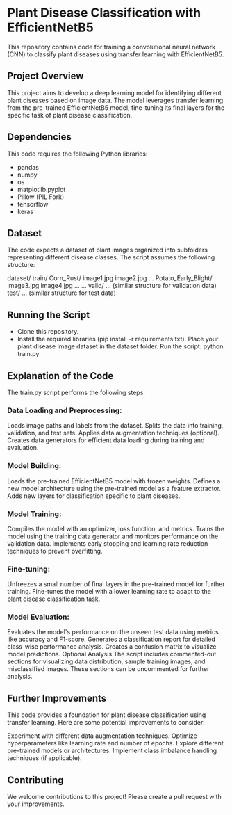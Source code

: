 # Plant Disease Classification with EfficientNetB5
This repository contains code for training a convolutional neural network (CNN) to classify plant diseases using transfer learning with EfficientNetB5.

## Project Overview
This project aims to develop a deep learning model for identifying different plant diseases based on image data. The model leverages transfer learning from the pre-trained EfficientNetB5 model, fine-tuning its final layers for the specific task of plant disease classification.

## Dependencies
This code requires the following Python libraries:

* pandas
* numpy
* os
* matplotlib.pyplot
* Pillow (PIL Fork)
* tensorflow
* keras

## Dataset
The code expects a dataset of plant images organized into subfolders representing different disease classes. The script assumes the following structure:

dataset/
  train/
    Corn_Rust/
      image1.jpg
      image2.jpg
      ...
    Potato_Early_Blight/
      image3.jpg
      image4.jpg
      ...
    ...
  valid/
    ... (similar structure for validation data)
  test/
    ... (similar structure for test data)
    
## Running the Script
* Clone this repository.
* Install the required libraries (pip install -r requirements.txt).
Place your plant disease image dataset in the dataset folder.
Run the script: python train.py

## Explanation of the Code
The train.py script performs the following steps:

### Data Loading and Preprocessing:
Loads image paths and labels from the dataset.
Splits the data into training, validation, and test sets.
Applies data augmentation techniques (optional).
Creates data generators for efficient data loading during training and evaluation.
### Model Building:
Loads the pre-trained EfficientNetB5 model with frozen weights.
Defines a new model architecture using the pre-trained model as a feature extractor.
Adds new layers for classification specific to plant diseases.
### Model Training:
Compiles the model with an optimizer, loss function, and metrics.
Trains the model using the training data generator and monitors performance on the validation data.
Implements early stopping and learning rate reduction techniques to prevent overfitting.
### Fine-tuning:
Unfreezes a small number of final layers in the pre-trained model for further training.
Fine-tunes the model with a lower learning rate to adapt to the plant disease classification task.
### Model Evaluation:
Evaluates the model's performance on the unseen test data using metrics like accuracy and F1-score.
Generates a classification report for detailed class-wise performance analysis.
Creates a confusion matrix to visualize model predictions.
Optional Analysis
The script includes commented-out sections for visualizing data distribution, sample training images, and misclassified images. These sections can be uncommented for further analysis.

## Further Improvements
This code provides a foundation for plant disease classification using transfer learning.  Here are some potential improvements to consider:

Experiment with different data augmentation techniques.
Optimize hyperparameters like learning rate and number of epochs.
Explore different pre-trained models or architectures.
Implement class imbalance handling techniques (if applicable).

## Contributing
We welcome contributions to this project! Please create a pull request with your improvements.
